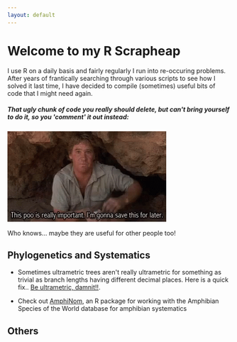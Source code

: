 ```yaml
---
layout: default
---
```

# Welcome to my R Scrapheap

I use R on a daily basis and fairly regularly I run into re-occuring problems. After years of frantically searching through various scripts to see how I solved it last time, I have decided to compile (sometimes) useful bits of code that I might need again.

##### *That ugly chunk of code you really should delete, but can't bring yourself to do it, so you 'comment' it out instead:*
![](steve_irwin.gif)

Who knows... maybe they are useful for other people too!

 
## Phylogenetics and Systematics

* Sometimes ultrametric trees aren't really ultrametric for something as trivial as branch lengths having different decimal places. Here is a quick fix.. [Be ultrametric, damnit!!](./be_ultrametric.html).

* Check out [AmphiNom](https://github.com/hcliedtke/AmphiNom), an R package for working with the Amphibian Species of the World database for amphibian systematics

## Others
